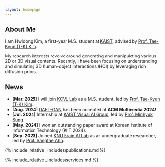 ```yaml
---
layout: homepage
---
```


## About Me

<p>
I am Hwidong Kim, a first-year M.S. student at <a href="https://kaist.ac.kr/kr/">KAIST</a>, advised by <a href="https://sites.google.com/view/tkkim/">Prof. Tae-Kyun (T-K) Kim</a>.
</p>
<p>
My research interests revolve around generating and manipulating various 2D or 3D visual contents. Recently, I have been focusing on understanding and simulating 3D human-object interactions (HOI) by leveraging rich diffusion priors.
</p>

## News

- **[Mar. 2025]** I will join <a href="https://sites.google.com/view/tkkim/">KCVL Lab</a> as a M.S. student, led by <a href="https://sites.google.com/view/tkkim/">Prof. Tae-Kyun (T-K) Kim</a>.
- **[Aug. 2024]** <a href="https://dl.acm.org/doi/abs/10.1145/3664647.3681662">DAFT-GAN</a> has been accepted at <b>ACM Multimedia 2024!</b>
- **[Jul. 2024]** Internship at <a href="https://visualai.kaist.ac.kr/">KAIST Visual AI Group</a>, led by <a href="https://mhsung.github.io/">Prof. Minhyuk Sung</a>.
- **[May. 2024]** I won an outstanding paper award at Korean Institute of Information Technology (KIIT 2024).
- **[Sep. 2023]** Joined <a href="https://knu-brainai.github.io/">KNU Brain AI Lab</a> as an undergraduate researcher, led by <a href="https://scholar.google.co.kr/citations?user=F-LXQwcAAAAJ&hl=ko">Prof. Sangtae Ahn</a>.

{% include_relative _includes/publications.md %}

{% include_relative _includes/services.md %}
